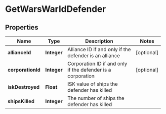 
# GetWarsWarIdDefender

## Properties
Name | Type | Description | Notes
------------ | ------------- | ------------- | -------------
**allianceId** | **Integer** | Alliance ID if and only if the defender is an alliance |  [optional]
**corporationId** | **Integer** | Corporation ID if and only if the defender is a corporation |  [optional]
**iskDestroyed** | **Float** | ISK value of ships the defender has killed | 
**shipsKilled** | **Integer** | The number of ships the defender has killed | 



